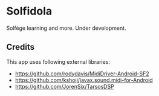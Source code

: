 # Solfidola

Solfège learning and more. Under development.

## Credits

This app uses following external libraries:

- https://github.com/rodydavis/MidiDriver-Android-SF2
- https://github.com/kshoji/javax.sound.midi-for-Android
- https://github.com/JorenSix/TarsosDSP
